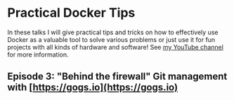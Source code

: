 # Practical Docker Tips

In these talks I will give practical tips and tricks on how to effectively use Docker as a valuable tool to solve various problems or just use it for fun projects with all kinds of hardware and software! See [my YouTube channel](https://www.youtube.com/channel/UCxp65f-xyu4z1PvmZBKqZGQ) for more information.

## Episode 3: "Behind the firewall" Git management with [https://gogs.io](https://gogs.io)
